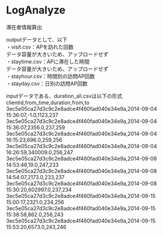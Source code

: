 # LogAnalyze
滞在者情報算出

outputデータとして、以下  
・visit.csv：APを訪れた回数  
データ容量が大きいため、アップロードせず  
・staytime.csv：APに滞在した時間  
データ容量が大きいため、アップロードせず  
・stayhour.csv：時間別の訪問AP回数  
・stayday.csv：日別の訪問AP回数  



inputデータである、duration_all.csvは以下の形式  
clientid,from_time,duration,from,to  
3ec5e05ca27d3c9c2e8adce4f460fad040e34e9a,2014-09-04 15:36:07,-1.0,1123,237  
3ec5e05ca27d3c9c2e8adce4f460fad040e34e9a,2014-09-04 15:36:07,2356.0,237,259  
3ec5e05ca27d3c9c2e8adce4f460fad040e34e9a,2014-09-04 16:15:23,696.0,259,256  
3ec5e05ca27d3c9c2e8adce4f460fad040e34e9a,2014-09-04 16:26:59,340009.0,256,247  
3ec5e05ca27d3c9c2e8adce4f460fad040e34e9a,2014-09-08 14:53:48,19.0,247,233  
3ec5e05ca27d3c9c2e8adce4f460fad040e34e9a,2014-09-08 14:54:07,2173.0,233,237  
3ec5e05ca27d3c9c2e8adce4f460fad040e34e9a,2014-09-08 15:30:20,602997.0,237,234  
3ec5e05ca27d3c9c2e8adce4f460fad040e34e9a,2014-09-15 15:00:17,2321.0,234,256  
3ec5e05ca27d3c9c2e8adce4f460fad040e34e9a,2014-09-15 15:38:58,862.0,256,243  
3ec5e05ca27d3c9c2e8adce4f460fad040e34e9a,2014-09-15 15:53:20,6573.0,243,246
